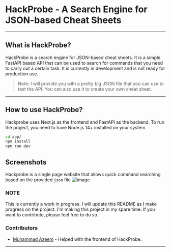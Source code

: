 # HackProbe - A Search Engine for JSON-based Cheat Sheets

---

## What is HackProbe?

HackProbe is a search engine for JSON-based cheat sheets. It is a simple FastAPI based API that can be used to search for commands that you need to carry out a certain task. It is currently in development and is not ready for production use.

> Note: I will provide you with a pretty big JSON file that you can use to test the API. You can also use it to create your own cheat sheet.

---

## How to use HackProbe?

Hackprobe uses Next.js as the frontend and FastAPI as the backend. To run the project, you need to have Node.js 14+ installed on your system.

```sh
cd app/
npm install
npm run dev
```

## Screenshots

Hackprobe is a single page website that allows quick command searching based on the provided `json` file
![image](https://github.com/TheFlash2k/HackProbe/assets/19727349/c3b09274-20ae-42a5-97ec-b50393ca144e)

### NOTE

This is currently a work in progress. I will update this README as I make progress on the project. I'm making this project in my spare time. If you want to contribute, please feel free to do so.

### Contributors

- [Muhammad Azeem](https://github.com/mazeem77) - Helped with the frontend of HackProbe.

---
